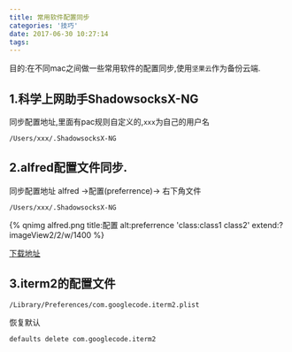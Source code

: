 ```yaml
---
title: 常用软件配置同步
categories: '技巧'
date: 2017-06-30 10:27:14
tags:
---
```


目的:在不同mac之间做一些常用软件的配置同步,使用`坚果云`作为备份云端.

## 1.科学上网助手ShadowsocksX-NG
同步配置地址,里面有pac规则自定义的,`xxx`为自己的用户名

```
/Users/xxx/.ShadowsocksX-NG
```

## 2.alfred配置文件同步.
同步配置地址 alfred ->配置(preferrence)->
右下角文件
```
/Users/xxx/.ShadowsocksX-NG
```

{% qnimg alfred.png title:配置 alt:preferrence 'class:class1 class2' extend:?imageView2/2/w/1400 %}

[下载地址](http://xclient.info/s/alfred.html?t=6fda0a2450cc619bf8251fae4b36405b9357d97f)

## 3.iterm2的配置文件

```
/Library/Preferences/com.googlecode.iterm2.plist
```
恢复默认

```
defaults delete com.googlecode.iterm2
```